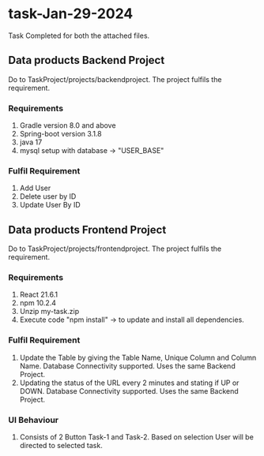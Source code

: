 # task-Jan-29-2024
Task Completed for both the attached files.

## Data products Backend Project
Do to TaskProject/projects/backendproject. The project fulfils the requirement.
### Requirements
1. Gradle version 8.0 and above
2. Spring-boot version 3.1.8
3. java 17
4. mysql setup with database -> "USER_BASE"

### Fulfil Requirement
1. Add User
2. Delete user by ID
3. Update User By ID

## Data products Frontend Project
Do to TaskProject/projects/frontendproject. The project fulfils the requirement.
### Requirements
1. React 21.6.1
2. npm 10.2.4
3. Unzip my-task.zip
4. Execute code "npm install" -> to update and install all dependencies.

### Fulfil Requirement
1. Update the Table by giving the Table Name, Unique Column and Column Name. Database Connectivity supported. Uses the same Backend Project.
2. Updating the status of the URL every 2 minutes and stating if UP or DOWN. Database Connectivity supported. Uses the same Backend Project.

### UI Behaviour
1. Consists of 2 Button Task-1 and Task-2. Based on selection User will be directed to selected task.


